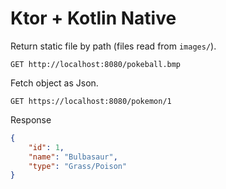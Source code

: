 # Ktor + Kotlin Native

Return static file by path (files read from `images/`).
```shell
GET http://localhost:8080/pokeball.bmp
```

Fetch object as Json.

```shell
GET https://localhost:8080/pokemon/1
```
Response
```json
{
    "id": 1,
    "name": "Bulbasaur",
    "type": "Grass/Poison"
}
```
